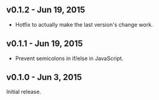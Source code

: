 ## v0.1.2 - Jun 19, 2015

* Hotfix to actually make the last version's change work.

## v0.1.1 - Jun 19, 2015

* Prevent semicolons in if/else in JavaScript.

## v0.1.0 - Jun  3, 2015

Initial release.
